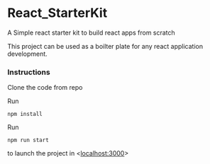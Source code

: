# React_StarterKit
A Simple react starter kit to build react apps from scratch

This project can be used as a boilter plate for any react application development.

### Instructions

Clone the code from repo

Run 
```
npm install
```

Run 
```
npm run start
```
to launch the project in <<localhost:3000>>
